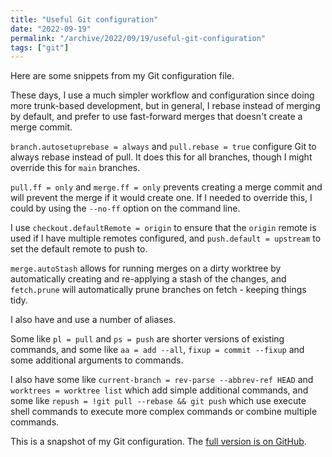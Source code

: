 ```yaml
---
title: "Useful Git configuration"
date: "2022-09-19"
permalink: "/archive/2022/09/19/useful-git-configuration"
tags: ["git"]
---
```


Here are some snippets from my Git configuration file.

These days, I use a much simpler workflow and configuration since doing more trunk-based development, but in general, I rebase instead of merging by default, and prefer to use fast-forward merges that doesn't create a merge commit.

`branch.autosetuprebase = always` and `pull.rebase = true` configure Git to always rebase instead of pull. It does this for all branches, though I might override this for `main` branches.

`pull.ff = only` and `merge.ff = only` prevents creating a merge commit and will prevent the merge if it would create one. If I needed to override this, I could by using the `--no-ff` option on the command line.

I use `checkout.defaultRemote = origin` to ensure that the `origin` remote is used if I have multiple remotes configured, and `push.default = upstream` to set the default remote to push to.

`merge.autoStash` allows for running merges on a dirty worktree by automatically creating and re-applying a stash of the changes, and `fetch.prune` will automatically prune branches on fetch - keeping things tidy.

I also have and use a number of aliases.

Some like `pl = pull` and `ps = push` are shorter versions of existing commands, and some like `aa = add --all`, `fixup = commit --fixup` and some additional arguments to commands.

I also have some like `current-branch = rev-parse --abbrev-ref HEAD` and `worktrees = worktree list` which add simple additional commands, and some like `repush = !git pull --rebase && git push` which use execute shell commands to execute more complex commands or combine multiple commands.

This is a snapshot of my Git configuration. The [full version is on GitHub](https://github.com/opdavies/dotfiles/blob/7e935b12c09358adad480a566988b9cbfaf5999e/roles/git/files/.gitconfig).
